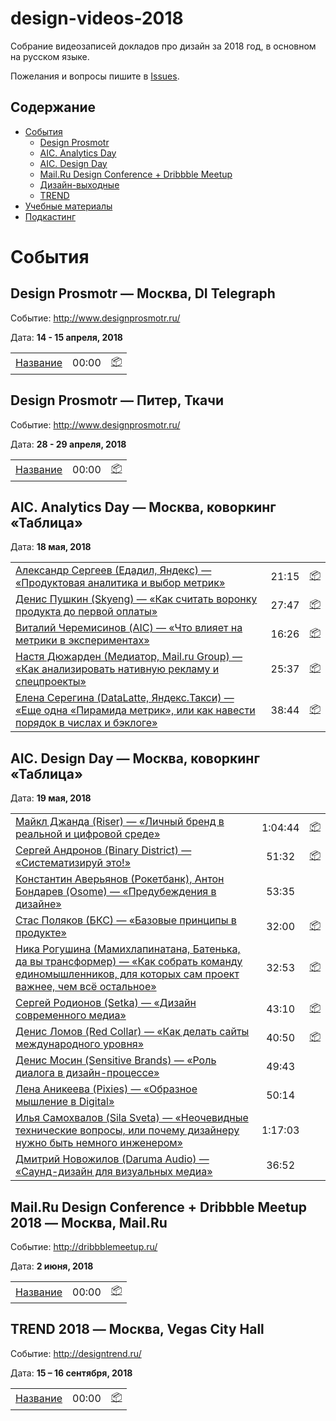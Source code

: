 # design-videos-2018
Собрание видеозаписей докладов про дизайн за 2018 год, в основном на русском языке.

Пожелания и вопросы пишите в [Issues](https://github.com/denvolchkevich/design-videos-2018/issues).

## Содержание

* [События]()
  * [Design Prosmotr](#)
  * [AIC. Analytics Day](#)
  * [AIC. Design Day](#)
  * [Mail.Ru Design Conference + Dribbble Meetup](#)
  * [Дизайн-выходные](#)
  * [TREND](#)
* [Учебные материалы]()
* [Подкастинг]()


# События

## Design Prosmotr — Москва, DI Telegraph

Событие: http://www.designprosmotr.ru/

Дата: **14 - 15 апреля, 2018**

| | | |
| --- | :---: | --- |
| [Название](#link) | 00:00 | [📦](#) |


## Design Prosmotr — Питер, Ткачи

Событие: http://www.designprosmotr.ru/

Дата: **28 - 29 апреля, 2018**

| | | |
| --- | :---: | --- |
| [Название](#link) | 00:00 | [📦](#) |


## AIC. Analytics Day — Москва, коворкинг «Таблица»

Дата: **18 мая, 2018**

| | | |
| --- | :---: | --- |
| [Александр Сергеев (Едадил, Яндекс) — «Продуктовая аналитика и выбор метрик»](https://youtu.be/qO63yet5wTo) | 21:15 | [📦](https://yadi.sk/i/B3s6ZbUE3WeiCQ) |
| [Денис Пушкин (Skyeng) — «Как считать воронку продукта до первой оплаты»](https://youtu.be/CpQbJfzZPCM) | 27:47 | [📦](https://yadi.sk/i/SU94t-Uz3WdsRu) |
| [Виталий Черемисинов (AIC) — «Что влияет на метрики в экспериментах»](https://youtu.be/FEORT8bP03k) | 16:26 | [📦](https://yadi.sk/i/71TrkafB3WdsSt) |
| [Настя Дюжарден (Медиатор, Mail.ru Group) — «Как анализировать нативную рекламу и спецпроекты»](https://youtu.be/VuEjJMnfRAs) | 25:37 | [📦](https://yadi.sk/i/tNdTHSme3WeScu) |
| [Елена Серегина (DataLatte, Яндекс.Такси) — «Еще одна «Пирамида метрик», или как навести порядок в числах и бэклоге»](https://youtu.be/qIJECUgtfks) | 38:44 | [📦](https://yadi.sk/i/P4x5gfe_3WffZZ) |


## AIC. Design Day — Москва, коворкинг «Таблица»

Дата: **19 мая, 2018**

| | | |
| --- | :---: | --- |
| [Майкл Джанда (Riser) — «Личный бренд в реальной и цифровой среде»](https://youtu.be/KmmD47901i0) | 1:04:44 | [📦](https://yadi.sk/i/eALM9IWK3Wgzkp) |
| [Сергей Андронов (Binary District) — «Систематизируй это!»](https://youtu.be/lICxIbWDrFU) | 51:32 | [📦](https://yadi.sk/i/7a6q7Csy3Wh35w) |
| [Константин Аверьянов (Рокетбанк), Антон Бондарев (Osome) — «Предубеждения в дизайне»](https://youtu.be/osZwS_JzZPI) | 53:35 | |
| [Стас Поляков (БКС) — «Базовые принципы в продукте»](https://youtu.be/TcFXjfJBDeQ) | 32:00 | [📦](https://yadi.sk/i/ZXT8164s3WjhKz) |
| [Ника Рогушина (Мамихлапинатана, Батенька, да вы трансформер) — «Как собрать команду единомышленников, для которых сам проект важнее, чем всё остальное»](https://youtu.be/ea7GxHdte0k) | 32:53 | [📦](https://readymag.com/batenka.ru/1062852/) |
| [Cергей Родионов (Setka) — «Дизайн современного медиа»](https://youtu.be/xiphyuSMzUw) | 43:10 | [📦](https://yadi.sk/i/52YMfma33WjwLH) |
| [Денис Ломов (Red Collar) — «Как делать сайты международного уровня»](https://youtu.be/vdrLl8CFao4) | 40:50 | [📦](https://yadi.sk/i/tgJObsSZ3WjfaY) |
| [Денис Мосин (Sensitive Brands) — «Роль диалога в дизайн-процессе»](https://youtu.be/7xn9i6Jjo1s) | 49:43 | |
| [Лена Аникеева (Pixies) — «Образное мышление в Digital»](https://youtu.be/TDr81f9SVmY) | 50:14 | |
| [Илья Самохвалов (Sila Sveta) — «Неочевидные технические вопросы, или почему дизайнеру нужно быть немного инженером»](https://youtu.be/TaksiUJRu0I) | 1:17:03 | |
| [Дмитрий Новожилов (Daruma Audio) — «Саунд-дизайн для визуальных медиа»](https://youtu.be/rs6QiYDKGOE) | 36:52 | |


## Mail.Ru Design Conference + Dribbble Meetup 2018 — Москва, Mail.Ru

Событие: http://dribbblemeetup.ru/

Дата: **2 июня, 2018**

| | | |
| --- | :---: | --- |
| [Название](#link) | 00:00 | [📦](#) |


## TREND 2018 — Москва, Vegas City Hall

Событие: http://designtrend.ru/

Дата: **15 – 16 сентября, 2018**

| | | |
| --- | :---: | --- |
| [Название](#link) | 00:00 | [📦](#) |
